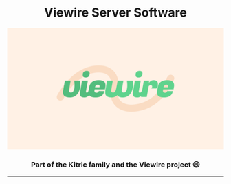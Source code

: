 <h1 align= "center"> Viewire Server Software </h1>

![](header.png)

<h3 align="center"> Part of the Kitric family and the Viewire project 😄 </h3>

<hr>
